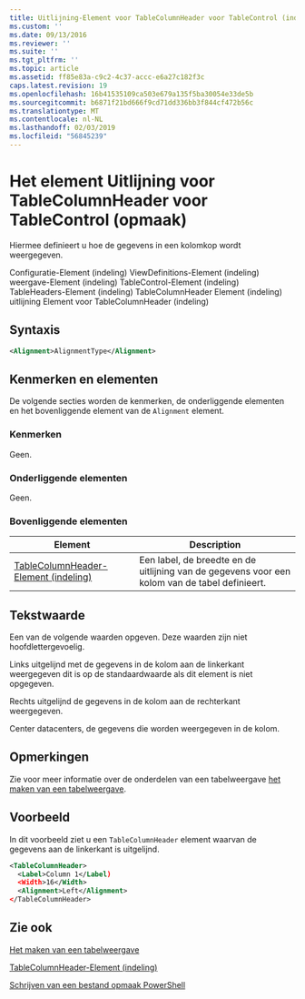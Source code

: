 ```yaml
---
title: Uitlijning-Element voor TableColumnHeader voor TableControl (indeling) | Microsoft Docs
ms.custom: ''
ms.date: 09/13/2016
ms.reviewer: ''
ms.suite: ''
ms.tgt_pltfrm: ''
ms.topic: article
ms.assetid: ff85e83a-c9c2-4c37-accc-e6a27c182f3c
caps.latest.revision: 19
ms.openlocfilehash: 16b41535109ca503e679a135f5ba30054e33de5b
ms.sourcegitcommit: b6871f21bd666f9cd71dd336bb3f844cf472b56c
ms.translationtype: MT
ms.contentlocale: nl-NL
ms.lasthandoff: 02/03/2019
ms.locfileid: "56845239"
---
```

# <a name="alignment-element-for-tablecolumnheader-for-tablecontrol-format"></a>Het element Uitlijning voor TableColumnHeader voor TableControl (opmaak)

Hiermee definieert u hoe de gegevens in een kolomkop wordt weergegeven.

Configuratie-Element (indeling) ViewDefinitions-Element (indeling) weergave-Element (indeling) TableControl-Element (indeling) TableHeaders-Element (indeling) TableColumnHeader Element (indeling) uitlijning Element voor TableColumnHeader (indeling)

## <a name="syntax"></a>Syntaxis

```xml
<Alignment>AlignmentType</Alignment>
```

## <a name="attributes-and-elements"></a>Kenmerken en elementen

De volgende secties worden de kenmerken, de onderliggende elementen en het bovenliggende element van de `Alignment` element.

### <a name="attributes"></a>Kenmerken

Geen.

### <a name="child-elements"></a>Onderliggende elementen

Geen.

### <a name="parent-elements"></a>Bovenliggende elementen

|Element|Description|
|-------------|-----------------|
|[TableColumnHeader-Element (indeling)](./tablecolumnheader-element-format.md)|Een label, de breedte en de uitlijning van de gegevens voor een kolom van de tabel definieert.|

## <a name="text-value"></a>Tekstwaarde

Een van de volgende waarden opgeven. Deze waarden zijn niet hoofdlettergevoelig.

Links uitgelijnd met de gegevens in de kolom aan de linkerkant weergegeven dit is op de standaardwaarde als dit element is niet opgegeven.

Rechts uitgelijnd de gegevens in de kolom aan de rechterkant weergegeven.

Center datacenters, de gegevens die worden weergegeven in de kolom.

## <a name="remarks"></a>Opmerkingen

Zie voor meer informatie over de onderdelen van een tabelweergave [het maken van een tabelweergave](./creating-a-table-view.md).

## <a name="example"></a>Voorbeeld

In dit voorbeeld ziet u een `TableColumnHeader` element waarvan de gegevens aan de linkerkant is uitgelijnd.

```xml
<TableColumnHeader>
  <Label>Column 1</Label)
  <Width>16</Width>
  <Alignment>Left</Alignment>
</TableColumnHeader>
```

## <a name="see-also"></a>Zie ook

[Het maken van een tabelweergave](./creating-a-table-view.md)

[TableColumnHeader-Element (indeling)](./tablecolumnheader-element-format.md)

[Schrijven van een bestand opmaak PowerShell](./writing-a-powershell-formatting-file.md)
